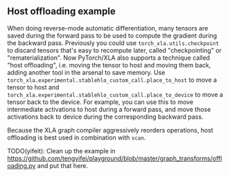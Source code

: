 ## Host offloading example

When doing reverse-mode automatic differentiation, many tensors are saved during
the forward pass to be used to compute the gradient during the backward pass.
Previously you could use `torch_xla.utils.checkpoint` to discard tensors that's
easy to recompute later, called "checkpointing" or "rematerialization". Now
PyTorch/XLA also supports a technique called "host offloading", i.e. moving the
tensor to host and moving them back, adding another tool in the arsenal to save
memory. Use `torch_xla.experimental.stablehlo_custom_call.place_to_host` to move
a tensor to host and
`torch_xla.experimental.stablehlo_custom_call.place_to_device` to move a tensor
back to the device. For example, you can use this to move intermediate
activations to host during a forward pass, and move those activations back to
device during the corresponding backward pass.

Because the XLA graph compiler aggressively reorders operations, host offloading
is best used in combination with `scan`.

TODO(yifeit): Clean up the example in
https://github.com/tengyifei/playground/blob/master/graph_transforms/offloading.py
and put that here.
